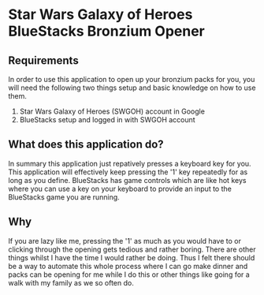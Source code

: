 # Star Wars Galaxy of Heroes BlueStacks Bronzium Opener


## Requirements

In order to use this application to open up your bronzium packs for you, you will need the following two things setup and basic knowledge on how to use them.

1. Star Wars Galaxy of Heroes (SWGOH) account in Google
2. BlueStacks setup and logged in with SWGOH account

## What does this application do?

In summary this application just repatively presses a keyboard key for you. This application will effectively keep pressing the '1' key repeatedly for as long as you define. BlueStacks has game controls which are like hot keys where you can use a key on your keyboard to provide an input to the BlueStacks game you are running.

## Why

If you are lazy like me, pressing the '1' as much as you would have to or clicking through the opening gets tedious and rather boring. There are other things whilst I have the time I would rather be doing. Thus I felt there should be a way to automate this whole process where I can go make dinner and packs can be opening for me while I do this or other things like going for a walk with my family as we so often do.
